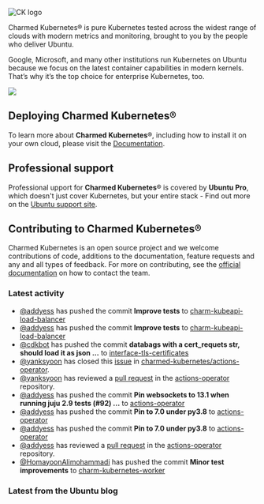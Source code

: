 ![CK logo](https://assets.ubuntu.com/v1/451d4cf4-Charmed+Kubernetes_RGB_onWhite_2022.svg)

Charmed Kubernetes® is pure Kubernetes tested across the widest range of clouds with modern metrics and monitoring, brought to you by the people who deliver Ubuntu.

Google, Microsoft, and many other institutions run Kubernetes on Ubuntu because we focus on the latest container capabilities in modern kernels. That’s why it’s the top choice for enterprise Kubernetes, too.

![](https://assets.ubuntu.com/v1/843c77b6-juju-at-a-glace.svg)

## Deploying Charmed Kubernetes®

To learn more about **Charmed Kubernetes**®, including how to install it on your own cloud, please visit the [Documentation][docs].

## Professional support

Professional upport for **Charmed Kubernetes**® is covered by **Ubuntu Pro**, which doesn't just cover Kubernetes, but your entire stack - Find out more on the [Ubuntu support site](https://ubuntu.com/support).

## Contributing to Charmed Kubernetes®

Charmed Kubernetes is an open source project and we welcome contributions of code, additions to the documentation, feature requests and any and all types of feedback. For more on contributing, see the [official documentation][get-in-touch] on how to contact the team.

<!-- LINKS -->
[docs]: https://ubuntu.com/kubernetes/docs
[get-in-touch]: https://ubuntu.com/kubernetes/docs/get-in-touch

### Latest activity

<!-- activity starts -->
 - [@addyess](https://github.com/addyess) has pushed the commit **Improve tests** to [charm-kubeapi-load-balancer](https://github.com/charmed-kubernetes/charm-kubeapi-load-balancer)
 - [@addyess](https://github.com/addyess) has pushed the commit **Improve tests** to [charm-kubeapi-load-balancer](https://github.com/charmed-kubernetes/charm-kubeapi-load-balancer)
 - [@cdkbot](https://github.com/cdkbot) has pushed the commit **databags with a cert_requets str, should load it as json ...** to [interface-tls-certificates](https://github.com/charmed-kubernetes/interface-tls-certificates)
 - [@yanksyoon](https://github.com/yanksyoon) has closed this [issue](https://github.com/charmed-kubernetes/actions-operator/issues/91) in [charmed-kubernetes/actions-operator](https://api.github.com/repos/charmed-kubernetes/actions-operator).
 - [@yanksyoon](https://github.com/yanksyoon) has reviewed a [pull request](https://github.com/charmed-kubernetes/actions-operator/pull/90) in the [actions-operator](https://github.com/charmed-kubernetes/actions-operator) repository.
 - [@addyess](https://github.com/addyess) has pushed the commit **Pin websockets to 13.1 when running juju 2.9 tests (#92) ...** to [actions-operator](https://github.com/charmed-kubernetes/actions-operator)
 - [@addyess](https://github.com/addyess) has pushed the commit **Pin to 7.0 under py3.8** to [actions-operator](https://github.com/charmed-kubernetes/actions-operator)
 - [@addyess](https://github.com/addyess) has pushed the commit **Pin to 7.0 under py3.8** to [actions-operator](https://github.com/charmed-kubernetes/actions-operator)
 - [@addyess](https://github.com/addyess) has reviewed a [pull request](https://github.com/charmed-kubernetes/actions-operator/pull/90) in the [actions-operator](https://github.com/charmed-kubernetes/actions-operator) repository.
 - [@HomayoonAlimohammadi](https://github.com/HomayoonAlimohammadi) has pushed the commit **Minor test improvements** to [charm-kubernetes-worker](https://github.com/charmed-kubernetes/charm-kubernetes-worker)
<!-- activity ends -->

<!-- roadmap starts -->

<!-- roadmap ends -->

### Latest from the Ubuntu blog

<!-- blog starts -->

<!-- blog ends -->
